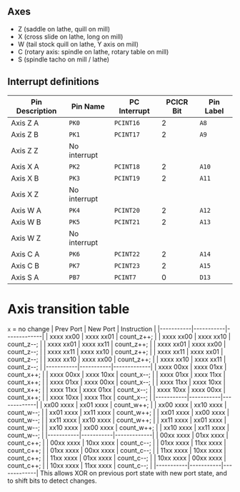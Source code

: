 ## Axes
- Z (saddle on lathe, quill on mill)
- X (cross slide on lathe, long on mill)
- W (tail stock quill on lathe, Y axis on mill)
- C (rotary axis: spindle on lathe, rotary table on mill)
- S (spindle tacho on mill / lathe)

## Interrupt definitions
| Pin Description | Pin Name     | PC Interrupt | PCICR Bit | Pin Label |
|-----------------|--------------|--------------|-----------|-----------|
| Axis Z A        | `PK0`        | `PCINT16`    | 2         | `A8`      |
| Axis Z B        | `PK1`        | `PCINT17`    | 2         | `A9`      |
| Axis Z Z        | No interrupt |              |           |           |
| Axis X A        | `PK2`        | `PCINT18`    | 2         | `A10`     |
| Axis X B        | `PK3`        | `PCINT19`    | 2         | `A11`     |
| Axis X Z        | No interrupt |              |           |           |
| Axis W A        | `PK4`        | `PCINT20`    | 2         | `A12`     |
| Axis W B        | `PK5`        | `PCINT21`    | 2         | `A13`     |
| Axis W Z        | No interrupt |              |           |           |
| Axis C A        | `PK6`        | `PCINT22`    | 2         | `A14`     |
| Axis C B        | `PK7`        | `PCINT23`    | 2         | `A15`     |
| Axis S A        | `PB7`        | `PCINT7`     | 0         | `D13`     |

# Axis transition table
`x` = no change
| Prev Port | New Port  | Instruction |
|-----------|-----------|-------------|
| xxxx xx00 | xxxx xx01 | count_z++;  |
| xxxx xx00 | xxxx xx10 | count_z--;  |
| xxxx xx01 | xxxx xx11 | count_z++;  |
| xxxx xx01 | xxxx xx00 | count_z--;  |
| xxxx xx11 | xxxx xx10 | count_z++;  |
| xxxx xx11 | xxxx xx01 | count_z--;  |
| xxxx xx10 | xxxx xx00 | count_z++;  |
| xxxx xx10 | xxxx xx11 | count_z--;  |
|-----------|-----------|-------------|
| xxxx 00xx | xxxx 01xx | count_x++;  |
| xxxx 00xx | xxxx 10xx | count_x--;  |
| xxxx 01xx | xxxx 11xx | count_x++;  |
| xxxx 01xx | xxxx 00xx | count_x--;  |
| xxxx 11xx | xxxx 10xx | count_x++;  |
| xxxx 11xx | xxxx 01xx | count_x--;  |
| xxxx 10xx | xxxx 00xx | count_x++;  |
| xxxx 10xx | xxxx 11xx | count_x--;  |
|-----------|-----------|-------------|
| xx00 xxxx | xx01 xxxx | count_w++;  |
| xx00 xxxx | xx10 xxxx | count_w--;  |
| xx01 xxxx | xx11 xxxx | count_w++;  |
| xx01 xxxx | xx00 xxxx | count_w--;  |
| xx11 xxxx | xx10 xxxx | count_w++;  |
| xx11 xxxx | xx01 xxxx | count_w--;  |
| xx10 xxxx | xx00 xxxx | count_w++;  |
| xx10 xxxx | xx11 xxxx | count_w--;  |
|-----------|-----------|-------------|
| 00xx xxxx | 01xx xxxx | count_c++;  |
| 00xx xxxx | 10xx xxxx | count_c--;  |
| 01xx xxxx | 11xx xxxx | count_c++;  |
| 01xx xxxx | 00xx xxxx | count_c--;  |
| 11xx xxxx | 10xx xxxx | count_c++;  |
| 11xx xxxx | 01xx xxxx | count_c--;  |
| 10xx xxxx | 00xx xxxx | count_c++;  |
| 10xx xxxx | 11xx xxxx | count_c--;  |
|-----------|-----------|-------------|
This allows XOR on previous port state with new port state, and to shift bits
to detect changes.

